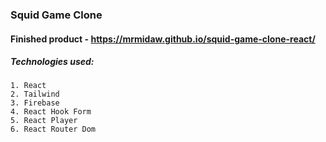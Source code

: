 ### Squid Game Clone 

#### Finished product - https://mrmidaw.github.io/squid-game-clone-react/

##### Technologies used: 
    1. React
    2. Tailwind
    3. Firebase
    4. React Hook Form
    5. React Player
    6. React Router Dom
